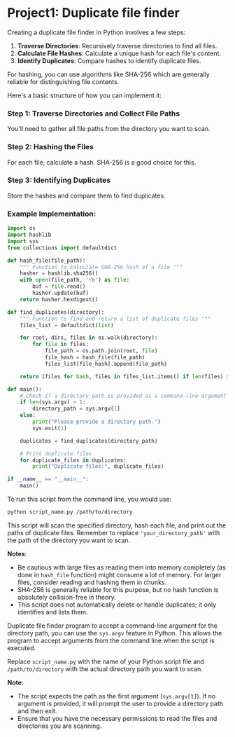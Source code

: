# Project1: Duplicate file finder

Creating a duplicate file finder in Python involves a few steps:

1. **Traverse Directories**: Recursively traverse directories to find all files.
2. **Calculate File Hashes**: Calculate a unique hash for each file's content.
3. **Identify Duplicates**: Compare hashes to identify duplicate files.

For hashing, you can use algorithms like SHA-256 which are generally reliable for distinguishing file contents.

Here's a basic structure of how you can implement it:

### Step 1: Traverse Directories and Collect File Paths
You'll need to gather all file paths from the directory you want to scan.

### Step 2: Hashing the Files
For each file, calculate a hash. SHA-256 is a good choice for this.

### Step 3: Identifying Duplicates
Store the hashes and compare them to find duplicates.

### Example Implementation:

```python
import os
import hashlib
import sys
from collections import defaultdict

def hash_file(file_path):
    """ Function to calculate SHA-256 hash of a file """
    hasher = hashlib.sha256()
    with open(file_path, 'rb') as file:
        buf = file.read()
        hasher.update(buf)
    return hasher.hexdigest()

def find_duplicates(directory):
    """ Function to find and return a list of duplicate files """
    files_list = defaultdict(list)

    for root, dirs, files in os.walk(directory):
        for file in files:
            file_path = os.path.join(root, file)
            file_hash = hash_file(file_path)
            files_list[file_hash].append(file_path)

    return [files for hash, files in files_list.items() if len(files) > 1]

def main():
    # Check if a directory path is provided as a command-line argument
    if len(sys.argv) > 1:
        directory_path = sys.argv[1]
    else:
        print("Please provide a directory path.")
        sys.exit(1)

    duplicates = find_duplicates(directory_path)

    # Print duplicate files
    for duplicate_files in duplicates:
        print("Duplicate files:", duplicate_files)

if __name__ == "__main__":
    main()
```

To run this script from the command line, you would use:

```bash
python script_name.py /path/to/directory
```
This script will scan the specified directory, hash each file, and print out the paths of duplicate files. Remember to replace `'your_directory_path'` with the path of the directory you want to scan. 

**Notes**:
- Be cautious with large files as reading them into memory completely (as done in `hash_file` function) might consume a lot of memory. For larger files, consider reading and hashing them in chunks.
- SHA-256 is generally reliable for this purpose, but no hash function is absolutely collision-free in theory.
- This script does not automatically delete or handle duplicates; it only identifies and lists them.

Duplicate file finder program to accept a command-line argument for the directory path, you can use the `sys.argv` feature in Python. 
This allows the program to accept arguments from the command line when the script is executed.

Replace `script_name.py` with the name of your Python script file and `/path/to/directory` with the actual directory path you want to scan.

**Note**:
- The script expects the path as the first argument (`sys.argv[1]`). If no argument is provided, it will prompt the user to provide a directory path and then exit.
- Ensure that you have the necessary permissions to read the files and directories you are scanning.
